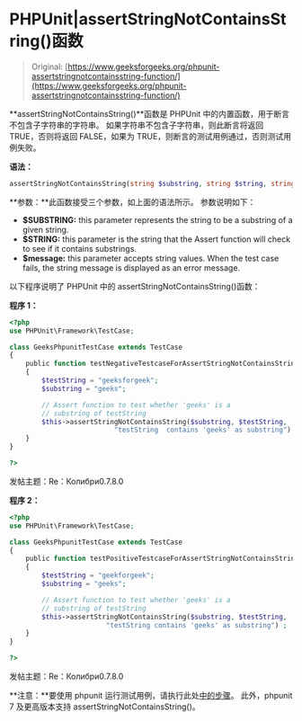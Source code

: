 # PHPUnit|assertStringNotContainsString()函数

> Original: [https://www.geeksforgeeks.org/phpunit-assertstringnotcontainsstring-function/](https://www.geeksforgeeks.org/phpunit-assertstringnotcontainsstring-function/)

**assertStringNotContainsString()**函数是 PHPUnit 中的内置函数，用于断言不包含子字符串的字符串。 如果字符串不包含子字符串，则此断言将返回 TRUE，否则将返回 FALSE，如果为 TRUE，则断言的测试用例通过，否则测试用例失败。

**语法：**

```php
assertStringNotContainsString(string $substring, string $string, string $message = ''])

```

**参数：**此函数接受三个参数，如上面的语法所示。 参数说明如下：

*   **$SUBSTRING:** this parameter represents the string to be a substring of a given string.
*   **$STRING:** this parameter is the string that the Assert function will check to see if it contains substrings.
*   **$message:** this parameter accepts string values. When the test case fails, the string message is displayed as an error message.

以下程序说明了 PHPUnit 中的 assertStringNotContainsString()函数：

**程序 1：**

```php
<?php
use PHPUnit\Framework\TestCase;

class GeeksPhpunitTestCase extends TestCase
{
    public function testNegativeTestcaseForAssertStringNotContainsString()
    {
        $testString = "geeksforgeek";
        $substring = "geeks"; 

        // Assert function to test whether 'geeks' is a 
        // substring of testString
        $this->assertStringNotContainsString($substring, $testString,
                          "testString  contains 'geeks' as substring") ;
    }
}

?>
```

发帖主题：Re：Колибри0.7.8.0

**程序 2：**

```php
<?php
use PHPUnit\Framework\TestCase;

class GeeksPhpunitTestCase extends TestCase
{
    public function testPositiveTestcaseForAssertStringNotContainsString()
    {
        $testString = "geekforgeek";
        $substring = "geeks"; 

        // Assert function to test whether 'geeks' is a 
        // substring of testString
        $this->assertStringNotContainsString($substring, $testString, 
                        "testString contains 'geeks' as substring") ;
    }
}

?>
```

发帖主题：Re：Колибри0.7.8.0

**注意：**要使用 phpunit 运行测试用例，请执行此处[中的步骤](https://www.jetbrains.com/help/phpstorm/using-phpunit-framework.html)。 此外，phpunit 7 及更高版本支持 assertStringNotContainsString()。